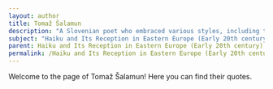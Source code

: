 ```yaml
---
layout: author
title: Tomaž Šalamun
description: "A Slovenian poet who embraced various styles, including the haiku. His works reflect the beauty and complexity of nature, capturing transient moments with sharp clarity."
subject: "Haiku and Its Reception in Eastern Europe (Early 20th century)"
parent: Haiku and Its Reception in Eastern Europe (Early 20th century)
permalink: /Haiku and Its Reception in Eastern Europe (Early 20th century)/authors/Tomaž-Šalamun/
---
```


Welcome to the page of Tomaž Šalamun! Here you can find their quotes.
